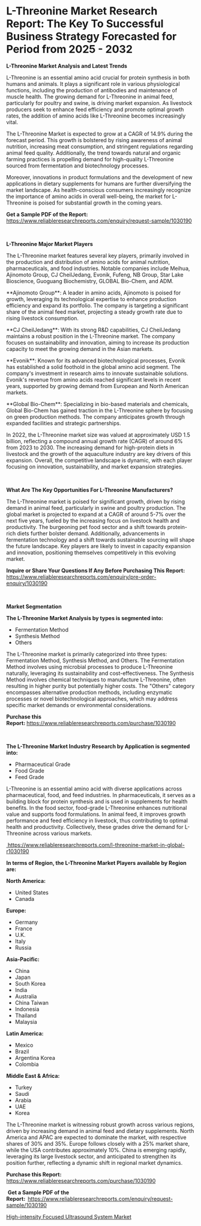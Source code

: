 <p><h1>L-Threonine Market Research Report: The Key To Successful Business Strategy Forecasted for Period from 2025 - 2032</h1></p><p><strong>L-Threonine Market Analysis and Latest Trends</strong></p>
<p><p>L-Threonine is an essential amino acid crucial for protein synthesis in both humans and animals. It plays a significant role in various physiological functions, including the production of antibodies and maintenance of muscle health. The growing demand for L-Threonine in animal feed, particularly for poultry and swine, is driving market expansion. As livestock producers seek to enhance feed efficiency and promote optimal growth rates, the addition of amino acids like L-Threonine becomes increasingly vital. </p><p>The L-Threonine Market is expected to grow at a CAGR of 14.9% during the forecast period. This growth is bolstered by rising awareness of animal nutrition, increasing meat consumption, and stringent regulations regarding animal feed quality. Additionally, the trend towards natural and organic farming practices is propelling demand for high-quality L-Threonine sourced from fermentation and biotechnology processes. </p><p>Moreover, innovations in product formulations and the development of new applications in dietary supplements for humans are further diversifying the market landscape. As health-conscious consumers increasingly recognize the importance of amino acids in overall well-being, the market for L-Threonine is poised for substantial growth in the coming years.</p></p>
<p><strong>Get a Sample PDF of the Report:&nbsp;</strong> <a href="https://www.reliableresearchreports.com/enquiry/request-sample/1030190?utm_campaign=3207&utm_medium=2&utm_source=Github&utm_content=ia&utm_term=21032025&utm_id=l-threonine">https://www.reliableresearchreports.com/enquiry/request-sample/1030190</a></p>
<p>&nbsp;</p>
<p><strong>L-Threonine Major Market Players</strong></p>
<p><p>The L-Threonine market features several key players, primarily involved in the production and distribution of amino acids for animal nutrition, pharmaceuticals, and food industries. Notable companies include Meihua, Ajinomoto Group, CJ CheilJedang, Evonik, Fufeng, NB Group, Star Lake Bioscience, Guoguang Biochemistry, GLOBAL Bio-Chem, and ADM.</p><p>**Ajinomoto Group**: A leader in amino acids, Ajinomoto is poised for growth, leveraging its technological expertise to enhance production efficiency and expand its portfolio. The company is targeting a significant share of the animal feed market, projecting a steady growth rate due to rising livestock consumption.</p><p>**CJ CheilJedang**: With its strong R&D capabilities, CJ CheilJedang maintains a robust position in the L-Threonine market. The company focuses on sustainability and innovation, aiming to increase its production capacity to meet the growing demand in the Asian markets.</p><p>**Evonik**: Known for its advanced biotechnological processes, Evonik has established a solid foothold in the global amino acid segment. The company's investment in research aims to innovate sustainable solutions. Evonik's revenue from amino acids reached significant levels in recent years, supported by growing demand from European and North American markets.</p><p>**Global Bio-Chem**: Specializing in bio-based materials and chemicals, Global Bio-Chem has gained traction in the L-Threonine sphere by focusing on green production methods. The company anticipates growth through expanded facilities and strategic partnerships.</p><p>In 2022, the L-Threonine market size was valued at approximately USD 1.5 billion, reflecting a compound annual growth rate (CAGR) of around 6% from 2023 to 2030. The increasing demand for high-protein diets in livestock and the growth of the aquaculture industry are key drivers of this expansion. Overall, the competitive landscape is dynamic, with each player focusing on innovation, sustainability, and market expansion strategies.</p></p>
<p>&nbsp;</p>
<p><strong>What Are The Key Opportunities For L-Threonine Manufacturers?</strong></p>
<p><p>The L-Threonine market is poised for significant growth, driven by rising demand in animal feed, particularly in swine and poultry production. The global market is projected to expand at a CAGR of around 5-7% over the next five years, fueled by the increasing focus on livestock health and productivity. The burgeoning pet food sector and a shift towards protein-rich diets further bolster demand. Additionally, advancements in fermentation technology and a shift towards sustainable sourcing will shape the future landscape. Key players are likely to invest in capacity expansion and innovation, positioning themselves competitively in this evolving market.</p></p>
<p><strong>Inquire or Share Your Questions If Any Before Purchasing This Report:</strong> <a href="https://www.reliableresearchreports.com/enquiry/pre-order-enquiry/1030190?utm_campaign=3207&utm_medium=2&utm_source=Github&utm_content=ia&utm_term=21032025&utm_id=l-threonine">https://www.reliableresearchreports.com/enquiry/pre-order-enquiry/1030190</a></p>
<p>&nbsp;</p>
<p><strong>Market Segmentation</strong></p>
<p><strong>The L-Threonine Market Analysis by types is segmented into:</strong></p>
<p><ul><li>Fermentation Method</li><li>Synthesis Method</li><li>Others</li></ul></p>
<p><p>The L-Threonine market is primarily categorized into three types: Fermentation Method, Synthesis Method, and Others. The Fermentation Method involves using microbial processes to produce L-Threonine naturally, leveraging its sustainability and cost-effectiveness. The Synthesis Method involves chemical techniques to manufacture L-Threonine, often resulting in higher purity but potentially higher costs. The "Others" category encompasses alternative production methods, including enzymatic processes or novel biotechnological approaches, which may address specific market demands or environmental considerations.</p></p>
<p><strong>Purchase this Report:&nbsp;</strong><a href="https://www.reliableresearchreports.com/purchase/1030190?utm_campaign=3207&utm_medium=2&utm_source=Github&utm_content=ia&utm_term=21032025&utm_id=l-threonine">https://www.reliableresearchreports.com/purchase/1030190</a></p>
<p>&nbsp;</p>
<p><strong>The L-Threonine Market Industry Research by Application is segmented into:</strong></p>
<p><ul><li>Pharmaceutical Grade</li><li>Food Grade</li><li>Feed Grade</li></ul></p>
<p><p>L-Threonine is an essential amino acid with diverse applications across pharmaceutical, food, and feed industries. In pharmaceuticals, it serves as a building block for protein synthesis and is used in supplements for health benefits. In the food sector, food-grade L-Threonine enhances nutritional value and supports food formulations. In animal feed, it improves growth performance and feed efficiency in livestock, thus contributing to optimal health and productivity. Collectively, these grades drive the demand for L-Threonine across various markets.</p></p>
<p><a href="https://www.reliableresearchreports.com/l-threonine-market-in-global-r1030190?utm_campaign=3207&utm_medium=2&utm_source=Github&utm_content=ia&utm_term=21032025&utm_id=l-threonine">&nbsp;https://www.reliableresearchreports.com/l-threonine-market-in-global-r1030190</a></p>
<p><strong>In terms of Region, the L-Threonine Market Players available by Region are:</strong></p>
<p>
    <p> <strong> North America: </strong>
        <ul>
            <li>United States</li>
            <li>Canada</li>
        </ul>
        </p> 
    <p> <strong> Europe: </strong>
        <ul>
            <li>Germany</li>
            <li>France</li>
            <li>U.K.</li>
            <li>Italy</li>
            <li>Russia</li>
        </ul>
        </p> 
    <p> <strong> Asia-Pacific: </strong>
        <ul>
            <li>China</li>
            <li>Japan</li>
            <li>South Korea</li>
            <li>India</li>
            <li>Australia</li>
            <li>China Taiwan</li>
            <li>Indonesia</li>
            <li>Thailand</li>
            <li>Malaysia</li>
        </ul>
        </p> 
    <p> <strong> Latin America: </strong>
        <ul>
            <li>Mexico</li>
            <li>Brazil</li>
            <li>Argentina Korea</li>
            <li>Colombia</li>
        </ul>
        </p> 
    <p> <strong> Middle East & Africa: </strong>
        <ul>
            <li>Turkey</li>
            <li>Saudi</li>
            <li>Arabia</li>
            <li>UAE</li>
            <li>Korea</li>
        </ul>
    </p>
    </p>
<p><p>The L-Threonine market is witnessing robust growth across various regions, driven by increasing demand in animal feed and dietary supplements. North America and APAC are expected to dominate the market, with respective shares of 30% and 35%. Europe follows closely with a 25% market share, while the USA contributes approximately 10%. China is emerging rapidly, leveraging its large livestock sector, and anticipated to strengthen its position further, reflecting a dynamic shift in regional market dynamics.</p></p>
<p><strong>Purchase this Report: </strong><a href="https://www.reliableresearchreports.com/purchase/1030190?utm_campaign=3207&utm_medium=2&utm_source=Github&utm_content=ia&utm_term=21032025&utm_id=l-threonine">https://www.reliableresearchreports.com/purchase/1030190</a></p>
<p>&nbsp;<strong>Get a Sample PDF of the Report:&nbsp;&nbsp;</strong><a href="https://www.reliableresearchreports.com/enquiry/request-sample/1030190?utm_campaign=3207&utm_medium=2&utm_source=Github&utm_content=ia&utm_term=21032025&utm_id=l-threonine">https://www.reliableresearchreports.com/enquiry/request-sample/1030190</a></p>
<p><strong></strong></p>
<p><p><a href="https://github.com/kuziaaring40/Market-Research-Report-List-1/blob/main/high-intensity-focused-ultrasound-system-market.md?utm_campaign=3207&utm_medium=2&utm_source=Github&utm_content=ia&utm_term=21032025&utm_id=l-threonine">High-intensity Focused Ultrasound System Market</a></p></p>